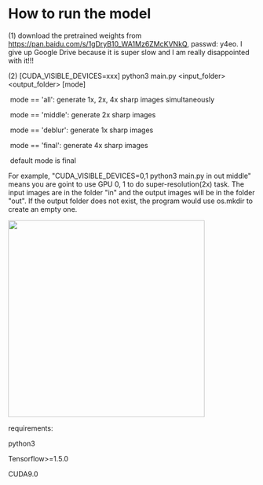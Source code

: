 # How to run the model

 (1) download the pretrained weights from https://pan.baidu.com/s/1gDryB10_WA1Mz6ZMcKVNkQ, passwd: y4eo. I give up Google Drive because it is super slow and I am really disappointed with it!!!

 (2) [CUDA_VISIBLE_DEVICES=xxx] python3 main.py <input_folder> <output_folder> [mode]

​      mode == 'all': generate 1x, 2x, 4x sharp images simultaneously

​      mode == 'middle': generate 2x sharp images

​      mode == 'deblur': generate 1x sharp images

​      mode == 'final': generate 4x sharp images

​      default mode is final

For example, "CUDA_VISIBLE_DEVICES=0,1 python3 main.py in out middle" means you are goint to use GPU 0, 1 to do super-resolution(2x) task. The input images are in the folder "in" and the output images will be in the folder "out". If the output folder does not exist, the program would use os.mkdir to create an empty one.

<img src="images/demo.gif" width="400px"/> 

requirements:

python3

Tensorflow>=1.5.0

CUDA9.0
